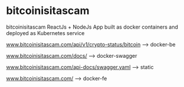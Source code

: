 # bitcoinisitascam

bitcoinisitascam
ReactJs + NodeJs App built as docker containers and deployed as Kubernetes service


www.bitcoinisitascam.com/api/v1/crypto-status/bitcoin --> docker-be

www.bitcoinisitascam.com/docs/ --> docker-swagger

www.bitcoinisitascam.com/api-docs/swagger.yaml --> static
 
www.bitcoinisitascam.com/ --> docker-fe 
 
